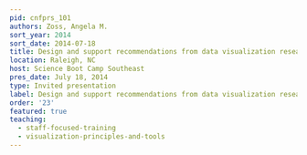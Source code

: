 ```yaml
---
pid: cnfprs_101
authors: Zoss, Angela M.
sort_year: 2014
sort_date: 2014-07-18
title: Design and support recommendations from data visualization research
location: Raleigh, NC
host: Science Boot Camp Southeast
pres_date: July 18, 2014
type: Invited presentation
label: Design and support recommendations from data visualization research
order: '23'
featured: true
teaching:
  - staff-focused-training
  - visualization-principles-and-tools
---
```

